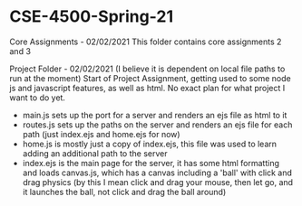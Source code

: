 # CSE-4500-Spring-21
Core Assignments - 02/02/2021
This folder contains core assignments 2 and 3

Project Folder - 02/02/2021
(I believe it is dependent on local file paths to run at the moment)
Start of Project Assignment, getting used to some node js and javascript features, as well as html. No exact plan for what project I want to do yet. 
- main.js sets up the port for a server and renders an ejs file as html to it
- routes.js sets up the paths on the server and renders an ejs file for each path (just index.ejs and home.ejs for now)
- home.js is mostly just a copy of index.ejs, this file was used to learn adding an additional path to the server
- index.ejs is the main page for the server, it has some html formatting and loads canvas.js, which has a canvas including a 'ball'
with click and drag physics (by this I mean click and drag your mouse, then let go, and it launches the ball, not click and drag the ball around)
